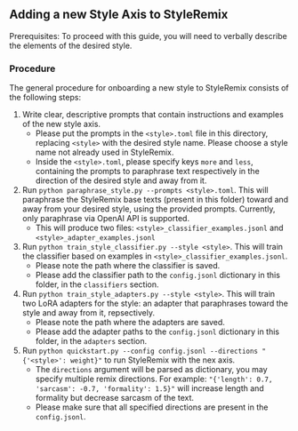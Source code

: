 ## Adding a new Style Axis to StyleRemix

Prerequisites: To proceed with this guide, you will need to verbally describe the elements of the desired style.

### Procedure
The general procedure for onboarding a new style to StyleRemix consists of the following steps:

1. Write clear, descriptive prompts that contain instructions and examples of the new style axis. 
    - Please put the prompts in the `<style>.toml` file in this directory, replacing `<style>` with the desired style name. Please choose a style name not already used in StyleRemix.
    - Inside the `<style>.toml`, please specify keys `more` and `less`, containing the prompts to paraphrase text respectively in the direction of the desired style and away from it.
2. Run `python paraphrase_style.py --prompts <style>.toml`. This will paraphrase the StyleRemix base texts (present in this folder) toward and away from your desired style, using the provided prompts. Currently, only paraphrase via OpenAI API is supported.
    - This will produce two files: `<style>_classifier_examples.jsonl` and `<style>_adapter_examples.jsonl`
3. Run `python train_style_classifier.py --style <style>`. This will train the classifier based on examples in `<style>_classifier_examples.jsonl`.
    - Please note the path where the classifier is saved.
    - Please add the classifier path to the `config.jsonl` dictionary in this folder, in the `classifiers` section.
4. Run `python train_style_adapters.py --style <style>`. This will train two LoRA adapters for the style: an adapter that paraphrases toward the style and away from it, repsectively.
    - Please note the path where the adapters are saved.
    - Please add the adapter paths to the `config.jsonl` dictionary in this folder, in the `adapters` section.
5. Run `python quickstart.py --config config.jsonl --directions "{'<style>': weight}"` to run StyleRemix with the nex axis.
    - The `directions` argument will be parsed as dictionary, you may specify multiple remix directions. For example: `"{'length': 0.7, 'sarcasm': -0.7, 'formality': 1.5}"` will increase length and formality but decrease sarcasm of the text.
    - Please make sure that all specified directions are present in the `config.jsonl`.
